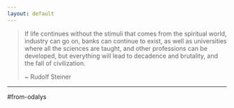 ```yaml
---
layout: default
---
```

>If life continues without the stimuli that comes from the spiritual world, industry can go on, banks can continue to exist, as well as universities where all the sciences are taught, and other professions can be developed, but everything will lead to decadence and brutality, and the fall of civilization. 
>
>~ Rudolf Steiner


_______

#from-odalys